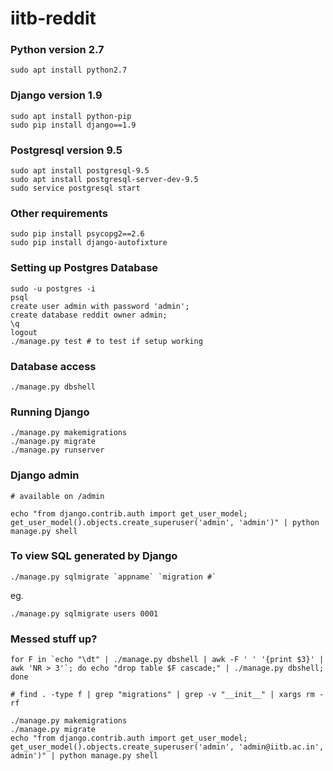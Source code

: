 # iitb-reddit

### Python version 2.7
```
sudo apt install python2.7
```

### Django version 1.9
```
sudo apt install python-pip
sudo pip install django==1.9
```

### Postgresql version 9.5
```
sudo apt install postgresql-9.5
sudo apt install postgresql-server-dev-9.5
sudo service postgresql start
```

### Other requirements
```
sudo pip install psycopg2==2.6
sudo pip install django-autofixture
```

### Setting up Postgres Database
```
sudo -u postgres -i
psql
create user admin with password 'admin';
create database reddit owner admin;
\q
logout
./manage.py test # to test if setup working
```

### Database access
```
./manage.py dbshell
```

### Running Django
```
./manage.py makemigrations
./manage.py migrate
./manage.py runserver
```

### Django admin
```
# available on /admin

echo "from django.contrib.auth import get_user_model; get_user_model().objects.create_superuser('admin', 'admin')" | python manage.py shell
```

### To view SQL generated by Django
```
./manage.py sqlmigrate `appname` `migration #`
```

eg.

```
./manage.py sqlmigrate users 0001
```

### Messed stuff up?
```
for F in `echo "\dt" | ./manage.py dbshell | awk -F ' ' '{print $3}' | awk 'NR > 3'`; do echo "drop table $F cascade;" | ./manage.py dbshell; done

# find . -type f | grep "migrations" | grep -v "__init__" | xargs rm -rf

./manage.py makemigrations
./manage.py migrate
echo "from django.contrib.auth import get_user_model; get_user_model().objects.create_superuser('admin', 'admin@iitb.ac.in', admin')" | python manage.py shell
```
